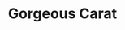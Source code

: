 --- 
title: "Gorgeous Carat"
publishdate: "2019-9-7T16:48:46+02:00"
src: "https://365manga.net/manga/gorgeous-carat"
image: "https://data.365manga.net/images/thumbnails/1967-gorgeous-carat.jpg"
description: "Meet Florian, the only son of an impoverished noble family who ends up indebted to the stunning, mysterious Ray Balzac Courland. He may have been sold to repay a family debt, but you can count on the fact that Ray is going to get a whole lot more than he bargained for! Welcome to fin du ciecle Paris, where ball gowns swirl, laughter rings through marble hallways, and jewels sparkle—both…"
---